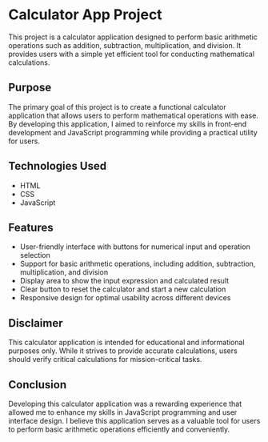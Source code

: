 # Calculator App Project

This project is a calculator application designed to perform basic arithmetic operations such as addition, subtraction, multiplication, and division. It provides users with a simple yet efficient tool for conducting mathematical calculations.

## Purpose
The primary goal of this project is to create a functional calculator application that allows users to perform mathematical operations with ease. By developing this application, I aimed to reinforce my skills in front-end development and JavaScript programming while providing a practical utility for users.

## Technologies Used
- HTML
- CSS
- JavaScript

## Features
- User-friendly interface with buttons for numerical input and operation selection
- Support for basic arithmetic operations, including addition, subtraction, multiplication, and division
- Display area to show the input expression and calculated result
- Clear button to reset the calculator and start a new calculation
- Responsive design for optimal usability across different devices

## Disclaimer
This calculator application is intended for educational and informational purposes only. While it strives to provide accurate calculations, users should verify critical calculations for mission-critical tasks.

## Conclusion
Developing this calculator application was a rewarding experience that allowed me to enhance my skills in JavaScript programming and user interface design. I believe this application serves as a valuable tool for users to perform basic arithmetic operations efficiently and conveniently.
